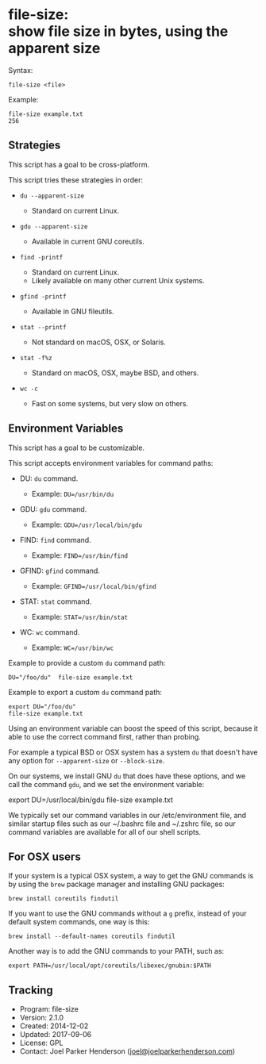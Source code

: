 # file-size:<br>show file size in bytes, using the apparent size

Syntax:

    file-size <file>

Example:

    file-size example.txt
    256


## Strategies

This script has a goal to be cross-platform.

This script tries these strategies in order:

  * `du --apparent-size`
    * Standard on current Linux.
    
  * `gdu --apparent-size`
    * Available in current GNU coreutils.

  * `find -printf`
    * Standard on current Linux.
    * Likely available on many other current Unix systems.
    
  * `gfind -printf`
    * Available in GNU fileutils.
    
  * `stat --printf`
    * Not standard on macOS, OSX, or Solaris.
    
  * `stat -f%z`
    * Standard on macOS, OSX, maybe BSD, and others.
    
  * `wc -c`
    * Fast on some systems, but very slow on others.


## Environment Variables

This script has a goal to be customizable.

This script accepts environment variables for command paths:

  * DU: `du` command.
    * Example: `DU=/usr/bin/du`

  * GDU: `gdu` command.
    * Example: `GDU=/usr/local/bin/gdu`
  * FIND: `find` command.
    * Example: `FIND=/usr/bin/find`
    
  * GFIND: `gfind` command.
    * Example: `GFIND=/usr/local/bin/gfind`
    
  * STAT: `stat` command.
    * Example: `STAT=/usr/bin/stat`
    
  * WC: `wc` command.
    * Example: `WC=/usr/bin/wc`

Example to provide a custom `du` command path:

    DU="/foo/du"  file-size example.txt

Example to export a custom `du` command path:

    export DU="/foo/du"
    file-size example.txt

Using an environment variable can boost the speed of this script,
because it able to use the correct command first, rather than probing.

For example a typical BSD or OSX system has a system `du` that
doesn't have any option for `--apparent-size` or `--block-size`.

On our systems, we install GNU `du` that does have these options,
and we call the command `gdu`, and we set the environment variable:

   export DU=/usr/local/bin/gdu
   file-size example.txt

We typically set our command variables in our /etc/environment file,
and similar startup files such as our ~/.bashrc file and ~/.zshrc file,
so our command variables are available for all of our shell scripts.


## For OSX users

If your system is a typical OSX system, a way to get the GNU commands
is by using the `brew` package manager and installing GNU packages:

    brew install coreutils findutil

If you want to use the GNU commands without a `g` prefix,
instead of your default system commands, one way is this:

    brew install --default-names coreutils findutil

Another way is to add the GNU commands to your PATH, such as:

    export PATH=/usr/local/opt/coreutils/libexec/gnubin:$PATH


## Tracking

  * Program: file-size
  * Version: 2.1.0
  * Created: 2014-12-02
  * Updated: 2017-09-06
  * License: GPL
  * Contact: Joel Parker Henderson (joel@joelparkerhenderson.com)
